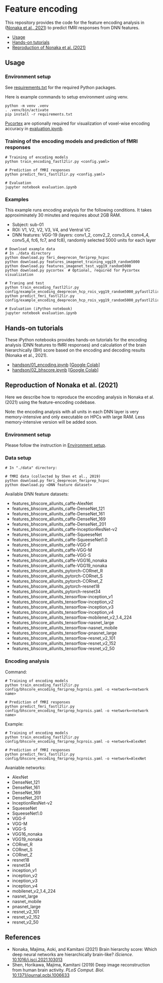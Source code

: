 # Feature encoding

This repository provides the code for the feature encoding analysis in ([Nonaka et al., 2021](https://doi.org/10.1016/j.isci.2021.103013)) to predict fMRI responses from DNN features.

- [Usage](#usage)
- [Hands-on tutorials](#hands-on-tutorials)
- [Reproduction of Nonaka et al. (2021)](#reproduction-of-nonaka-et-al-2021)

## Usage

### Environment setup

See [requirements.txt](requirements.txt) for the required Python packages.

Here is example commands to setup environment using venv.

```shell
python -m venv .venv
. .venv/bin/activate
pip install -r requirements.txt
```

[Pycortex](https://github.com/gallantlab/pycortex) are optionally required for visualization of voxel-wise encoding accuracy in [evaluation.ipynb](evaluation.ipynb).

### Training of the encoding models and prediction of fMRI responses

```shell
# Training of encoding models
python train_encoding_fastl2lir.py <config.yaml>

# Prediction of fMRI responses
python predict_fmri_fastl2lir.py <config.yaml>

# Evaluation
jupyter notebook evaluation.ipynb
```

### Examples

This example runs encoding analysis for the following conditions. It takes approximinately 30 minutes and requires about 2GB RAM.

- Subject: sub-01
- ROI: V1, V2, V2, V3, V4, and Ventral VC
- DNN features: VGG-19 (layers: conv1_2, conv2_2, conv3_4, conv4_4, conv5_4, fc6, fc7, and fc8), randomly selected 5000 units for each layer

```shell
# Download example data
# In ./data directory
python download.py fmri_deeprecon_fmriprep_hcpvc
python download.py features_imagenet_training_vgg19_random5000
python download.py features_imagenet_test_vgg19_random5000
python download.py pycortex  # Optional, required for Pycortex visualization

# Traning and test
python train_encoding_fastl2lir.py config/example_encoding_deeprecon_hcp_rois_vgg19_random5000_pyfastl2lir_alpha100_select500units.yaml
python predict_fmri_fastl2lir.py config/example_encoding_deeprecon_hcp_rois_vgg19_random5000_pyfastl2lir_alpha100_select500units.yaml

# Evaluation (iPython notebook)
jupyter notebook evaluation.ipynb
```

## Hands-on tutorials

These iPython notebooks provides hands-on tutorials for the encoding analysis (DNN features to fMRI responses) and calculation of the brain hierarchically (BH) score based on the encoding and decoding results (Nonaka et al., 2021).

- [handson/01_encoding.ipynb](handson/01_encoding.ipynb) \[[Google Colab](https://colab.research.google.com/github/KamitaniLab/feature-encoding/blob/master/handson/01_encoding.ipynb)\]
- [handson/02_bhscore.ipynb](handson/02_bhscore.ipynb) \[[Google Colab](https://colab.research.google.com/github/KamitaniLab/feature-encoding/blob/master/handson/02_bhscore.ipynb)\]

## Reproduction of Nonaka et al. (2021)

Here we describe how to reproduce the encoding analysis in Nonaka et al. (2021) using the feature-encoding codebase.

Note: the encoding analysis with all units in each DNN layer is very memory-intensive and only executable on HPCs with large RAM.
Less memory-intensive version will be added soon.

### Environment setup

Please follow the instruction in [Environment setup](#environment-setup).

### Data setup

```shell
# In "./data" directory:

# fMRI data (collected by Shen et al., 2019)
python download.py fmri_deeprecon_fmriprep_hcpvc 
python download.py <DNN feature dataset>
```

Available DNN feature datasets:

- features_bhscore_allunits_caffe-AlexNet
- features_bhscore_allunits_caffe-DenseNet_121
- features_bhscore_allunits_caffe-DenseNet_161
- features_bhscore_allunits_caffe-DenseNet_169
- features_bhscore_allunits_caffe-DenseNet_201
- features_bhscore_allunits_caffe-InceptionResNet-v2
- features_bhscore_allunits_caffe-SqueeseNet
- features_bhscore_allunits_caffe-SqueeseNet1.0
- features_bhscore_allunits_caffe-VGG-F
- features_bhscore_allunits_caffe-VGG-M
- features_bhscore_allunits_caffe-VGG-S
- features_bhscore_allunits_caffe-VGG16_nonaka
- features_bhscore_allunits_caffe-VGG19_nonaka
- features_bhscore_allunits_pytorch-CORnet_R
- features_bhscore_allunits_pytorch-CORnet_S
- features_bhscore_allunits_pytorch-CORnet_Z
- features_bhscore_allunits_pytorch-resnet18
- features_bhscore_allunits_pytorch-resnet34
- features_bhscore_allunits_tensorflow-inception_v1
- features_bhscore_allunits_tensorflow-inception_v2
- features_bhscore_allunits_tensorflow-inception_v3
- features_bhscore_allunits_tensorflow-inception_v4
- features_bhscore_allunits_tensorflow-mobilenet_v2_1.4_224
- features_bhscore_allunits_tensorflow-nasnet_large
- features_bhscore_allunits_tensorflow-nasnet_mobile
- features_bhscore_allunits_tensorflow-pnasnet_large
- features_bhscore_allunits_tensorflow-resnet_v2_101
- features_bhscore_allunits_tensorflow-resnet_v2_152
- features_bhscore_allunits_tensorflow-resnet_v2_50

### Encoding analysis

Command:

```shell
# Training of encoding models
python train_encoding_fastl2lir.py config/bhscore_encoding_fmriprep_hcprois.yaml -o +network=<network name>

# Prediction of fMRI responses
python predict_fmri_fastl2lir.py config/bhscore_encoding_fmriprep_hcprois.yaml -o +network=<network name>
```

Example:

```shell
# Training of encoding models
python train_encoding_fastl2lir.py config/bhscore_encoding_fmriprep_hcprois.yaml -o +network=AlexNet

# Prediction of fMRI responses
python predict_fmri_fastl2lir.py config/bhscore_encoding_fmriprep_hcprois.yaml -o +network=AlexNet
```

Avaniable networks:

- AlexNet
- DenseNet_121
- DenseNet_161
- DenseNet_169
- DenseNet_201
- InceptionResNet-v2
- SqueeseNet
- SqueeseNet1.0
- VGG-F
- VGG-M
- VGG-S
- VGG16_nonaka
- VGG19_nonaka
- CORnet_R
- CORnet_S
- CORnet_Z
- resnet18
- resnet34
- inception_v1
- inception_v2
- inception_v3
- inception_v4
- mobilenet_v2_1.4_224
- nasnet_large
- nasnet_mobile
- pnasnet_large
- resnet_v2_101
- resnet_v2_152
- resnet_v2_50

## References

- Nonaka, Majima, Aoki, and Kamitani (2021) Brain hierarchy score: Which deep neural networks are hierarchically brain-like? *iScience*. [10.1016/j.isci.2021.103013](https://doi.org/10.1016/j.isci.2021.103013)
- Shen, Horikawa, Majima, Kamitani (2019) Deep image reconstruction from human brain activity. *PLoS Comput. Biol*. [10.1371/journal.pcbi.1006633](https://doi.org/10.1371/journal.pcbi.1006633)
